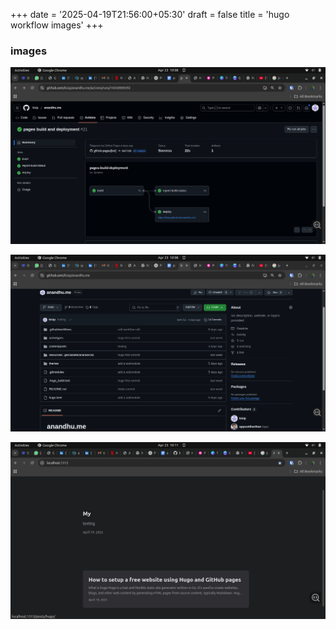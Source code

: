 +++
date = '2025-04-19T21:56:00+05:30'
draft = false
title = 'hugo workflow images'
+++
### images
![Alt text](/images/hugo.png)

![Alt text](/images/hugo1.png)

![Alt text](/images/hugo2.png)
